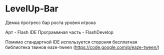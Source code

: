 # LevelUp-Bar
Демка прогресс бар роста уровня игрока

Арт - Flash IDE
Программная часть - FlashDevelop

Помимо стандартной IDE используется стороняя бесплатная библиотека твинов eaze-tween (https://code.google.com/p/eaze-tween/)
